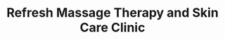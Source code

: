 ---
title: "Refresh Massage Therapy and Skin Care Clinic"
url: /sydney/refresh-massage-therapy-and-skin-care-clinic/
shop: shop
---